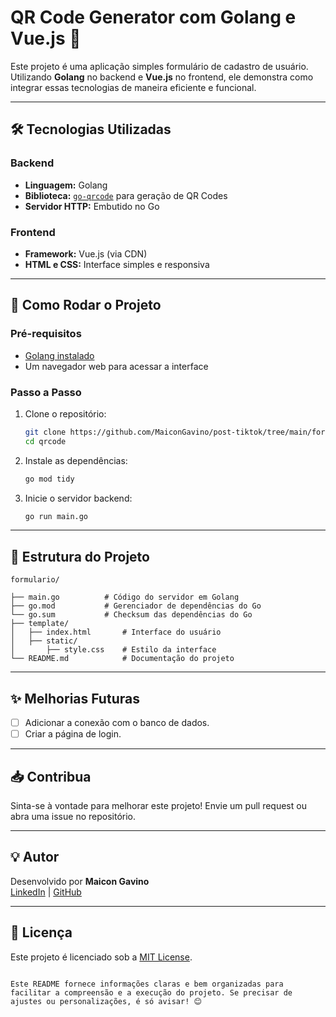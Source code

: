 # QR Code Generator com Golang e Vue.js 🚀

Este projeto é uma aplicação simples formulário de cadastro de usuário. Utilizando **Golang** no backend e **Vue.js** no frontend, ele demonstra como integrar essas tecnologias de maneira eficiente e funcional.

---

## 🛠️ **Tecnologias Utilizadas**

### **Backend**
- **Linguagem:** Golang
- **Biblioteca:** [`go-qrcode`](https://github.com/skip2/go-qrcode) para geração de QR Codes
- **Servidor HTTP:** Embutido no Go

### **Frontend**
- **Framework:** Vue.js (via CDN)
- **HTML e CSS:** Interface simples e responsiva

---

## 🚀 **Como Rodar o Projeto**

### **Pré-requisitos**
- [Golang instalado](https://golang.org/dl/)
- Um navegador web para acessar a interface

### **Passo a Passo**

1. Clone o repositório:
   ```bash
   git clone https://github.com/MaiconGavino/post-tiktok/tree/main/formulario
   cd qrcode
   ```

2. Instale as dependências:
   ```bash
   go mod tidy
   ```

3. Inicie o servidor backend:
   ```bash
   go run main.go
   ```

---

## 📂 **Estrutura do Projeto**

```plaintext
formulario/

├── main.go          # Código do servidor em Golang
├── go.mod           # Gerenciador de dependências do Go
└── go.sum           # Checksum das dependências do Go
├── template/
│   ├── index.html       # Interface do usuário
│   ├── static/
│       ├── style.css    # Estilo da interface
└── README.md            # Documentação do projeto
```

---

## ✨ **Melhorias Futuras**

- [ ] Adicionar a conexão com o banco de dados.
- [ ] Criar a página de login.

---

## 📥 **Contribua**

Sinta-se à vontade para melhorar este projeto! Envie um pull request ou abra uma issue no repositório.

---

## 💡 **Autor**

Desenvolvido por **Maicon Gavino**  
[LinkedIn](https://www.linkedin.com/in/maicongavino) | [GitHub](https://github.com/MaiconGavino)

---

## 🔗 **Licença**

Este projeto é licenciado sob a [MIT License](LICENSE).
```

Este README fornece informações claras e bem organizadas para facilitar a compreensão e a execução do projeto. Se precisar de ajustes ou personalizações, é só avisar! 😊